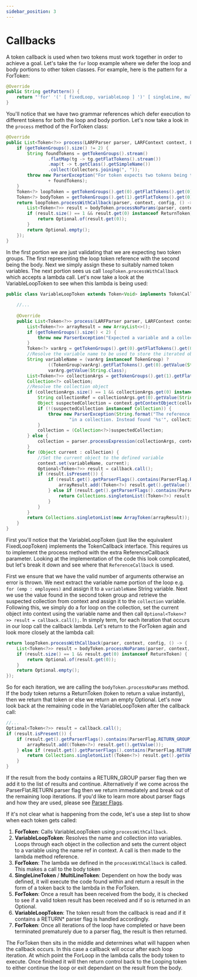 ```yaml
---
sidebar_position: 3
---
```

# Callbacks
A token callback is used when two tokens must work together in order to achieve a goal. Let's take the ``for``
loop example where we defer the loop and body portions to other token classes. For example, here is the pattern
for a ForToken:
```java
@Override
public String getPattern() {
    return "'for' '(' [ fixedLoop, variableLoop ] ')' [ singleLine, multiLine ]";
}
```
You'll notice that we have two grammar references which defer execution to different tokens for both the loop
and body portion. Let's now take a look in the ``process`` method of the ForToken class:
```java
@Override
public List<Token<?>> process(LARFParser parser, LARFContext context, LARFConfig config) {
    if (getTokenGroups().size() != 2) {
        String foundTokens = getTokenGroups().stream()
                .flatMap(tg -> tg.getFlatTokens().stream())
                .map(t -> t.getClass().getSimpleName())
                .collect(Collectors.joining(", "));
        throw new ParserException("For token expects two tokens being the looping portion and the body. Instead got "
                + foundTokens);
    }
    Token<?> loopToken = getTokenGroups().get(0).getFlatTokens().get(0);
    Token<?> bodyToken = getTokenGroups().get(1).getFlatTokens().get(0);
    return loopToken.processWithCallback(parser, context, config, () -> {
        List<Token<?>> result = bodyToken.processNoParams(parser, context, config);
        if (result.size() == 1 && result.get(0) instanceof ReturnToken) {
            return Optional.of(result.get(0));
        }
        return Optional.empty();
    });
}
```
In the first portion we are just validating that we are expecting two token groups. The first representing the 
loop token reference with the second being the body. Next we simply assign these to suitably named token variables.
The next portion sees us call ``loopToken.processWithCallback`` which accepts a lambda call. Let's now
take a look at the VariableLoopToken to see when this lambda is being used:
```java
public class VariableLoopToken extends Token<Void> implements TokenCallback {
    
    //...
    
    @Override
    public List<Token<?>> process(LARFParser parser, LARFContext context, LARFConfig config, ReferenceCallback callback) {
        List<Token<?>> arrayResult = new ArrayList<>();
        if (getTokenGroups().size() < 2) {
            throw new ParserException("Expected a variable and a collection provided in the for each iterator statement");
        }
        Token<?> varArg = getTokenGroups().get(0).getFlatTokens().get(0);
        //Resolve the variable name to be used to store the iterated object in context
        String variableName = (varArg instanceof TokenGroup) ?
                ((TokenGroup)varArg).getFlatTokens().get(0).getValue(String.class) :
                varArg.getValue(String.class);
        List<Token<?>> collectionArgs = getTokenGroups().get(1).getFlatTokens();
        Collection<?> collection;
        //Resolve the collection object
        if (collectionArgs.size() == 1 && collectionArgs.get(0) instanceof TokenValue) {
            String collectionRef = collectionArgs.get(0).getValue(String.class);
            Object suspectedCollection = context.getContextObject(collectionRef);
            if (!(suspectedCollection instanceof Collection)) {
                throw new ParserException(String.format("The reference used in the for each loop (%s) did not result " +
                        "in a collection. Instead found '%s'", collectionRef, suspectedCollection.getClass().getSimpleName()));
            }
            collection = (Collection<?>)suspectedCollection;
        } else {
            collection = parser.processExpression(collectionArgs, context).getValue(Collection.class);
        }
        for (Object current : collection) {
            //Set the current object to the defined variable
            context.set(variableName, current);
            Optional<Token<?>> result = callback.call();
            if (result.isPresent()) {
                if (result.get().getParserFlags().contains(ParserFlag.RETURN_GROUP)) {
                    arrayResult.add((Token<?>) result.get().getValue());
                } else if (result.get().getParserFlags().contains(ParserFlag.RETURN)) {
                    return Collections.singletonList((Token<?>) result.get().getValue());
                }
            }
        }
        return Collections.singletonList(new ArrayToken(arrayResult));
    }
}
```
First you'll notice that the VariableLoopToken (just like the equivalent FixedLoopToken) implements the TokenCallback
interface. This requires us to implement the process method with the extra ReferenceCallback parameter. Looking at the
implementation of the code this look complicated, but let's break it down and see where that ``ReferenceCallback`` is used.

First we ensure that we have the valid number of arguments otherwise an error is thrown. We next extract the
variable name portion of the loop e.g. ``for (emp : employees)`` and assign it to a ``variableName`` String 
variable. Next we use the value found in the second token group and retrieve the suspected collection from context
and assign it to the ``collection`` variable. Following this, we simply do a for loop on the collection,
set the current object into context using the variable name and then call ``Optional<Token<?>> result = callback.call();``.
In simply term, for each iteration that occurs in our loop call the callback lambda. Let's return to the
ForToken again and look more closely at the lambda call:
```java
return loopToken.processWithCallback(parser, context, config, () -> {
    List<Token<?>> result = bodyToken.processNoParams(parser, context, config);
    if (result.size() == 1 && result.get(0) instanceof ReturnToken) {
        return Optional.of(result.get(0));
    }
    return Optional.empty();
});
```
So for each iteration, we are calling the ``bodyToken.processNoParams`` method. If the body token returns a
ReturnToken (token to return a value instantly), then we return that token or else we return an empty Optional.
Let's now look back at the remaining code in the VariableLoopToken after the callback call:
```java
//...
Optional<Token<?>> result = callback.call();
if (result.isPresent()) {
    if (result.get().getParserFlags().contains(ParserFlag.RETURN_GROUP)) {
        arrayResult.add((Token<?>) result.get().getValue());
    } else if (result.get().getParserFlags().contains(ParserFlag.RETURN)) {
        return Collections.singletonList((Token<?>) result.get().getValue());
    }
}
```
If the result from the body contains a RETURN_GROUP parser flag then we add it to the list of results and continue.
Alternatively if we come across the ParserFlat.RETURN parser flag then we return immediately and break out of the
remaining loop iterations. If you'd like to learn more about parser flags and how they are used, please see 
[Parser Flags](../parser/parser-flags.md).

If it's not clear what is happening from the code, let's use a step list to show when each token gets called:
1. **ForToken**: Calls VariableLoopToken using ``processWithCallback``.
2. **VariableLoopToken**: Resolves the name and collection into variables. Loops through each object in the collection
and sets the current object to a variable using the name ref in context. A call is then made to the lambda method reference.
3. **ForToken**: The lambda we defined in the ``processWithCallback`` is called. This makes a call to the body token
4. **SingleLineToken** / **MultiLineToken**: Dependent on how the body was defined, it will execute the code found within
and return a result in the form of a token back to the lambda in the ForToken.
5. **ForToken**: Once a result has been received from the body, it is checked to see if a valid token result has been 
received and if so is returned in an Optional.
6. **VariableLoopToken**: The token result from the callback is read and if it contains a RETURN* parser flag is
handled accordingly.
7. **ForToken**: Once all iterations of the loop have completed or have been terminated prematurely due to a parser
flag, the result is then returned.

The ForToken then sits in the middle and determines what will happen when the callback occurs. In this case a callback
will occur after each loop iteration. At which point the ForLoop in the lambda calls the body token to execute. Once
finished it will then return control back to the Looping token to either continue the loop or exit dependant on the result
from the body.
